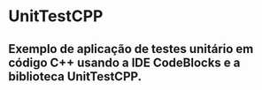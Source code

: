 # UnitTestCPP
## Exemplo de aplicação de testes unitário em código C++ usando a IDE CodeBlocks e a biblioteca UnitTestCPP.

